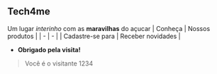 ## Tech**4**me
Um lugar *interinho* com as **maravilhas** do açucar
| Conheça | Nossos produtos |
| - | - |
| Cadastre-se para |  Receber novidades |
- **Obrigado pela visita!**
>Você é o visitante 1234
